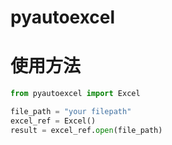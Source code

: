 # pyautoexcel

# 使用方法

```python
from pyautoexcel import Excel

file_path = "your filepath"
excel_ref = Excel()
result = excel_ref.open(file_path)
```
